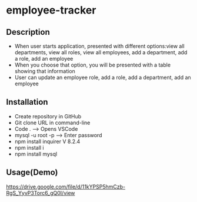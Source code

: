 # employee-tracker

## Description
-  When user starts application, presented with different options:view all departments, view all roles, view all employees, add a department, add a role, add an employee
-  When you choose that option, you will be presented with a table showing that information
-  User can update an employee role, add a role, add a department, add an employee

## Installation
-  Create repository in GitHub
-  Git clone URL in command-line
-  Code . --> Opens VSCode
-  mysql -u root -p --> Enter password
-  npm install inquirer V 8.2.4
-  npm install i
-  npm install mysql

## Usage(Demo)
https://drive.google.com/file/d/11kYPSP5hmCzb-RgS_YyvP3Torc6_gQ0I/view



